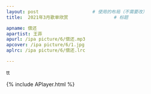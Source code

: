 ```yaml
---
layout: post   				    # 使用的布局（不需要改）
title:  2021年3月歌单欣赏 				# 标题 

apname: 偿还
apartist: 王菲
apurl: /ipa picture/6/偿还.mp3
apcover: /ipa picture/6/1.jpg
aplrc: /ipa picture/6/偿还.lrc

---
```


tt

{% include APlayer.html %}
